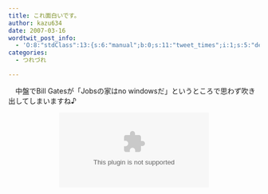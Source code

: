 ```yaml
---
title: これ面白いです。
author: kazu634
date: 2007-03-16
wordtwit_post_info:
  - 'O:8:"stdClass":13:{s:6:"manual";b:0;s:11:"tweet_times";i:1;s:5:"delay";i:0;s:7:"enabled";i:1;s:10:"separation";s:2:"60";s:7:"version";s:3:"3.7";s:14:"tweet_template";b:0;s:6:"status";i:2;s:6:"result";a:0:{}s:13:"tweet_counter";i:2;s:13:"tweet_log_ids";a:1:{i:0;i:2831;}s:9:"hash_tags";a:0:{}s:8:"accounts";a:1:{i:0;s:7:"kazu634";}}'
categories:
  - つれづれ

---
```

<div class="section">
<p>
    　中盤でBill Gatesが「Jobsの家はno windowsだ」というところで思わず吹き出してしまいますね♪
</p>
  
<p>
<center>
<object height=&#8221;350&#8243; width=&#8221;425&#8243;><param name=&#8221;movie&#8221; value=&#8221;http://www.youtube.com/v/7v3KCAJwJK8&#8243;><param name=&#8221;wmode&#8221; value=&#8221;transparent&#8221;><embed src=&#8221;http://www.youtube.com/v/7v3KCAJwJK8&#8243; type=&#8221;application/x-shockwave-flash&#8221; wmode=&#8221;transparent&#8221; height=&#8221;350&#8243; width=&#8221;425&#8243;></object>
</center></div>
